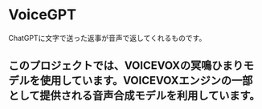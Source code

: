 # VoiceGPT
ChatGPTに文字で送った返事が音声で返してくれるものです。
## このプロジェクトでは、VOICEVOXの冥鳴ひまりモデルを使用しています。VOICEVOXエンジンの一部として提供される音声合成モデルを利用しています。
